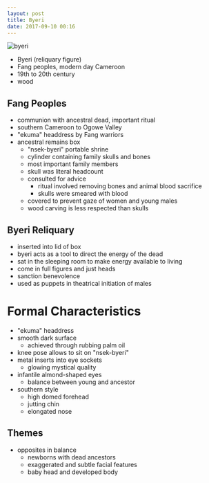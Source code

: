 ```yaml
---
layout: post
title: Byeri
date: 2017-09-10 00:16
---
```


![byeri]

* Byeri (reliquary figure)
* Fang peoples, modern day Cameroon
* 19th to 20th century
* wood

## Fang Peoples
* communion with ancestral dead, important ritual
* southern Cameroon to Ogowe Valley
* "ekuma" headdress by Fang warriors
* ancestral remains box
  * "nsek-byeri" portable shrine
  * cylinder containing family skulls and bones
  * most important family members
  * skull was literal headcount
  * consulted for advice
    * ritual involved removing bones and animal blood sacrifice
    * skulls were smeared with blood
  * covered to prevent gaze of women and young males
  * wood carving is less respected than skulls
   

## Byeri Reliquary
* inserted into lid of box
* byeri acts as a tool to direct the energy of the dead
* sat in the sleeping room to make energy available to living
* come in full figures and just heads
* sanction benevolence
* used as puppets in theatrical initiation of males

# Formal Characteristics
* "ekuma" headdress
* smooth dark surface
  * achieved through rubbing palm oil
* knee pose allows to sit on "nsek-byeri"
* metal inserts into eye sockets
  * glowing mystical quality
* infantile almond-shaped eyes
  * balance between young and ancestor
* southern style
  * high domed forehead
  * jutting chin
  * elongated nose

## Themes
* opposites in balance
  * newborns with dead ancestors
  * exaggerated and subtle facial features
  * baby head and developed body



[byeri]: https://upload.wikimedia.org/wikipedia/commons/f/f1/Brooklyn_Museum_51.3_Reliquary_Guardian_Figure_Eyema-o-Byeri_%288%29.jpg
